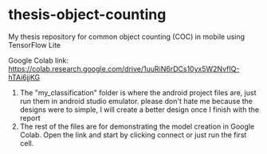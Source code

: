 # thesis-object-counting
My thesis repository for common object counting (COC) in mobile using TensorFlow Lite

Google Colab link:
https://colab.research.google.com/drive/1uuRiN6rDCs10yx5W2NvfIQ-hTAi6jjKG

1. The "my_classification" folder is where the android project files are, just run them in android studio emulator. please don't hate me because the designs were to simple, I will create a better design once I finish with the report
2. The rest of the files are for demonstrating the model creation in Google Colab. Open the link and start by clicking connect or just run the first cell.
